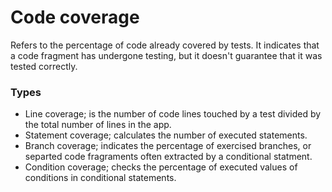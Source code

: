 # Code coverage

Refers to the percentage of code already covered by tests. It indicates that a code fragment has undergone testing, but it doesn't guarantee that it was tested correctly.

### Types

* Line coverage; is the number of code lines touched by a test divided by the total number of lines in the app.
* Statement coverage; calculates the number of executed statements.
* Branch coverage; indicates the percentage of exercised branches, or separted code fragraments often extracted by a conditional statment. 
* Condition coverage; checks the percentage of executed values of conditions in conditional statements.